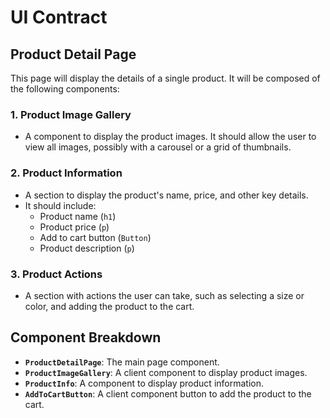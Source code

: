 # UI Contract

## Product Detail Page

This page will display the details of a single product. It will be composed of the following components:

### 1. Product Image Gallery

- A component to display the product images. It should allow the user to view all images, possibly with a carousel or a grid of thumbnails.

### 2. Product Information

- A section to display the product's name, price, and other key details.
- It should include:
    - Product name (`h1`)
    - Product price (`p`)
    - Add to cart button (`Button`)
    - Product description (`p`)

### 3. Product Actions

- A section with actions the user can take, such as selecting a size or color, and adding the product to the cart.

## Component Breakdown

- **`ProductDetailPage`**: The main page component.
- **`ProductImageGallery`**: A client component to display product images.
- **`ProductInfo`**: A component to display product information.
- **`AddToCartButton`**: A client component button to add the product to the cart.
